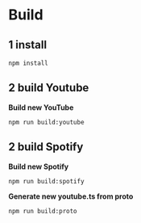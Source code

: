 # Build 
## 1 install
```
npm install
```
## 2 build Youtube
**Build new YouTube**
```
npm run build:youtube
```
## 2 build Spotify
**Build new Spotify**
```
npm run build:spotify
```

**Generate new youtube.ts from proto**
```
npm run build:proto
```
